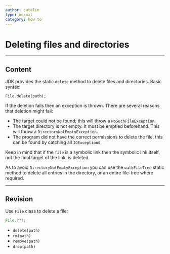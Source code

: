 ```yaml
---
author: catalin
type: normal
category: how to
---
```


# Deleting files and directories


---

## Content

JDK provides the static `delete` method to delete files and directories.
Basic syntax:

```plain-text
File.delete(path);

```

If the deletion fails then an exception is thrown. There are several reasons that deletion might fail:

- The target could not be found; this will throw a `NoSuchFileException`.
- The target directory is not empty. It must be emptied beforehand. This will throw a `DirectoryNotEmptyException`.
- The program did not have the correct permissions to delete the file, this can be found by catching all `IOException`s.

Keep in mind that if the `file` is a symbolic link then the symbolic link itself, not the final target of the link, is deleted.

As to avoid `DirectoryNotEmptyException` you can use the `walkFileTree` static method to delete  all entries in the directory, or an entire file-tree where required.


---

## Revision

Use `File` class to delete a file:

```java
File.???;
```

- `delete(path)` 
- `rm(path)` 
- `remove(path)` 
- `drop(path)`
 

